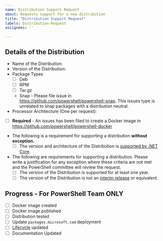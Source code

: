 ```yaml
---
name: Distribution Support Request
about: Requests support for a new distribution
title: "Distribution Support Request"
labels: Distribution-Request
assignees: ''

---
```


## Details of the Distribution

- Name of the Distribution:
- Version of the Distribution:
- Package Types
    - [ ] Deb
    - [ ] RPM
    - [ ] Tar.gz
    - Snap - Please file issue in https://github.com/powershell/powershell-snap.  This issues type is unrelated to snap packages with a distribution neutral.
- Processor Architecture (One per request):
- [ ] **Required** - An issues has been filed to create a Docker image in https://github.com/powershell/powershell-docker
- The following is a requirement for supporting a distribution **without exception.**
    - [ ] The version and architecture of the Distribution is [supported by .NET Core](https://github.com/dotnet/core/blob/master/release-notes/3.0/3.0-supported-os.md#linux).
- The following are requirements for supporting a distribution.
  Please write a justification for any exception where these criteria are not met and
  the PowerShell committee will review the request.
    - [ ] The version of the Distribution is supported for at least one year.
    - [ ] The version of the Distribution is not an [interim release](https://ubuntu.com/about/release-cycle) or equivalent.

## Progress - For PowerShell Team **ONLY**

- [ ] Docker image created
- [ ] Docker image published
- [ ] Distribution tested
- [ ] Update `packages.microsoft.com` deployment
- [ ] [Lifecycle](https://github.com/MicrosoftDocs/PowerShell-Docs/blob/staging/reference/docs-conceptual/PowerShell-Support-Lifecycle.md) updated
- [ ] Documentation Updated
